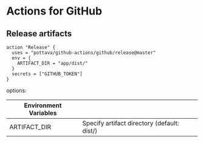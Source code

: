 # Actions for GitHub

## Release artifacts

```console
action "Release" {
  uses = "pottava/github-actions/github/release@master"
  env = {
    ARTIFACT_DIR = "app/dist/"
  }
  secrets = ["GITHUB_TOKEN"]
}
```

options:

Environment Variables     |                                                        |
------------------------- | ------------------------------------------------------ |
ARTIFACT_DIR              | Specify artifact directory (default: dist/)            |
